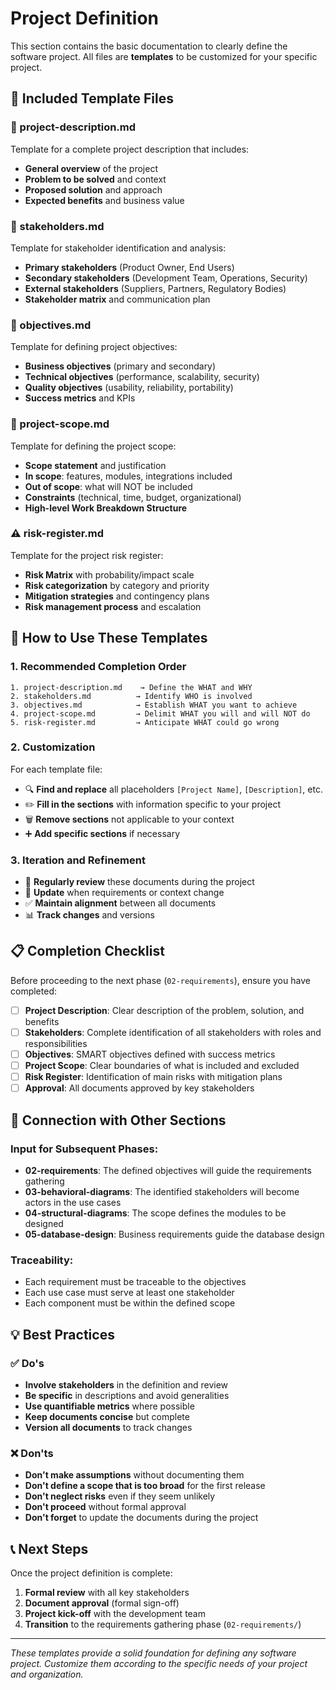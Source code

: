 # Project Definition

This section contains the basic documentation to clearly define the software project. All files are **templates** to be customized for your specific project.

## 📁 Included Template Files

### 📄 project-description.md
Template for a complete project description that includes:
- **General overview** of the project
- **Problem to be solved** and context
- **Proposed solution** and approach
- **Expected benefits** and business value

### 👥 stakeholders.md
Template for stakeholder identification and analysis:
- **Primary stakeholders** (Product Owner, End Users)
- **Secondary stakeholders** (Development Team, Operations, Security)
- **External stakeholders** (Suppliers, Partners, Regulatory Bodies)
- **Stakeholder matrix** and communication plan

### 🎯 objectives.md
Template for defining project objectives:
- **Business objectives** (primary and secondary)
- **Technical objectives** (performance, scalability, security)
- **Quality objectives** (usability, reliability, portability)
- **Success metrics** and KPIs

### 📏 project-scope.md
Template for defining the project scope:
- **Scope statement** and justification
- **In scope**: features, modules, integrations included
- **Out of scope**: what will NOT be included
- **Constraints** (technical, time, budget, organizational)
- **High-level Work Breakdown Structure**

### ⚠️ risk-register.md
Template for the project risk register:
- **Risk Matrix** with probability/impact scale
- **Risk categorization** by category and priority
- **Mitigation strategies** and contingency plans
- **Risk management process** and escalation

## 🚀 How to Use These Templates

### 1. Recommended Completion Order
```
1. project-description.md    → Define the WHAT and WHY
2. stakeholders.md          → Identify WHO is involved
3. objectives.md            → Establish WHAT you want to achieve
4. project-scope.md         → Delimit WHAT you will and will NOT do
5. risk-register.md         → Anticipate WHAT could go wrong
```

### 2. Customization
For each template file:
- 🔍 **Find and replace** all placeholders `[Project Name]`, `[Description]`, etc.
- ✏️ **Fill in the sections** with information specific to your project
- 🗑️ **Remove sections** not applicable to your context
- ➕ **Add specific sections** if necessary

### 3. Iteration and Refinement
- 🔄 **Regularly review** these documents during the project
- 📝 **Update** when requirements or context change
- ✅ **Maintain alignment** between all documents
- 📊 **Track changes** and versions

## 📋 Completion Checklist

Before proceeding to the next phase (`02-requirements`), ensure you have completed:

- [ ] **Project Description**: Clear description of the problem, solution, and benefits
- [ ] **Stakeholders**: Complete identification of all stakeholders with roles and responsibilities
- [ ] **Objectives**: SMART objectives defined with success metrics
- [ ] **Project Scope**: Clear boundaries of what is included and excluded
- [ ] **Risk Register**: Identification of main risks with mitigation plans
- [ ] **Approval**: All documents approved by key stakeholders

## 🔗 Connection with Other Sections

### Input for Subsequent Phases:
- **02-requirements**: The defined objectives will guide the requirements gathering
- **03-behavioral-diagrams**: The identified stakeholders will become actors in the use cases
- **04-structural-diagrams**: The scope defines the modules to be designed
- **05-database-design**: Business requirements guide the database design

### Traceability:
- Each requirement must be traceable to the objectives
- Each use case must serve at least one stakeholder
- Each component must be within the defined scope

## 💡 Best Practices

### ✅ Do's
- **Involve stakeholders** in the definition and review
- **Be specific** in descriptions and avoid generalities
- **Use quantifiable metrics** where possible
- **Keep documents concise** but complete
- **Version all documents** to track changes

### ❌ Don'ts
- **Don't make assumptions** without documenting them
- **Don't define a scope that is too broad** for the first release
- **Don't neglect risks** even if they seem unlikely
- **Don't proceed** without formal approval
- **Don't forget** to update the documents during the project

## 📞 Next Steps

Once the project definition is complete:

1. **Formal review** with all key stakeholders
2. **Document approval** (formal sign-off)
3. **Project kick-off** with the development team
4. **Transition** to the requirements gathering phase (`02-requirements/`)

---

*These templates provide a solid foundation for defining any software project. Customize them according to the specific needs of your project and organization.*
